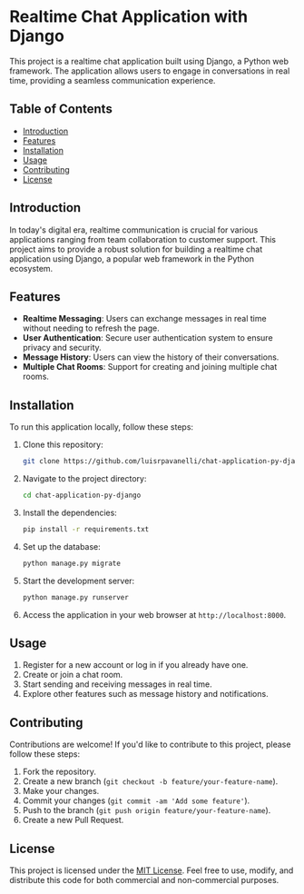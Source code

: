 # Realtime Chat Application with Django

This project is a realtime chat application built using Django, a Python web framework. The application allows users to engage in conversations in real time, providing a seamless communication experience.

## Table of Contents
- [Introduction](#introduction)
- [Features](#features)
- [Installation](#installation)
- [Usage](#usage)
- [Contributing](#contributing)
- [License](#license)

## Introduction

In today's digital era, realtime communication is crucial for various applications ranging from team collaboration to customer support. This project aims to provide a robust solution for building a realtime chat application using Django, a popular web framework in the Python ecosystem.

## Features

- **Realtime Messaging**: Users can exchange messages in real time without needing to refresh the page.
- **User Authentication**: Secure user authentication system to ensure privacy and security.
- **Message History**: Users can view the history of their conversations.
- **Multiple Chat Rooms**: Support for creating and joining multiple chat rooms.

## Installation

To run this application locally, follow these steps:

1. Clone this repository:

    ```bash
    git clone https://github.com/luisrpavanelli/chat-application-py-django.git
    ```

2. Navigate to the project directory:

    ```bash
    cd chat-application-py-django
    ```

3. Install the dependencies:

    ```bash
    pip install -r requirements.txt
    ```

4. Set up the database:

    ```bash
    python manage.py migrate
    ```

5. Start the development server:

    ```bash
    python manage.py runserver
    ```

6. Access the application in your web browser at `http://localhost:8000`.

## Usage

1. Register for a new account or log in if you already have one.
2. Create or join a chat room.
3. Start sending and receiving messages in real time.
4. Explore other features such as message history and notifications.

## Contributing

Contributions are welcome! If you'd like to contribute to this project, please follow these steps:

1. Fork the repository.
2. Create a new branch (`git checkout -b feature/your-feature-name`).
3. Make your changes.
4. Commit your changes (`git commit -am 'Add some feature'`).
5. Push to the branch (`git push origin feature/your-feature-name`).
6. Create a new Pull Request.

## License

This project is licensed under the [MIT License](LICENSE). Feel free to use, modify, and distribute this code for both commercial and non-commercial purposes.
